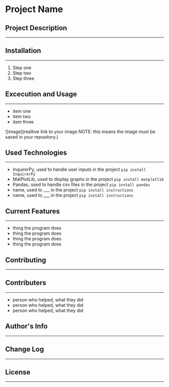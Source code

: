 # Project Name

## Project Description
---


## Installation
---
1. Step one 
2. Step two
3. Step three

## Excecution and Usage
---
- item one
- item two
- item three

![image](realtive link to your image NOTE: this means the image must be saved in your repository.)  

## Used Technologies
---
+ InquirerPy, used to handle user inputs in the project
`pip install InquirerPy`
+ MatPlotLib, used to display graphs in the project
`pip install matplotlib`
+ Pandas, used to handle csv files in the project
`pip install pandas`
+ name, used to ___ in the project
`pip install instructions`
+ name, used to ___ in the project
`pip install instructions`  

## Current Features
---
- thing the program does
- thing the program does
- thing the program does
- thing the program does  

## Contributing
---

## Contributers
---
* person who helped, what they did
* person who helped, what they did
* person who helped, what they did  

## Author's Info
--- 

## Change Log
---

## License
---
